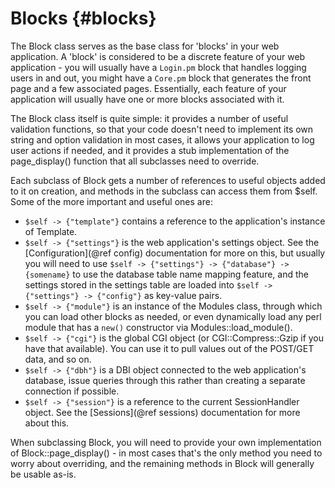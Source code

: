 Blocks                                                                 {#blocks}
======

The Block class serves as the base class for 'blocks' in your web application.
A 'block' is considered to be a discrete feature of your web application - you
will usually have a `Login.pm` block that handles logging users in and out, you
might have a `Core.pm` block that generates the front page and a few associated
pages. Essentially, each feature of your application will usually have one or
more blocks associated with it.

The Block class itself is quite simple: it provides a number of useful validation
functions, so that your code doesn't need to implement its own string and option
validation in most cases, it allows your application to log user actions if
needed, and it provides a stub implementation of the page_display() function
that all subclasses need to override.

Each subclass of Block gets a number of references to useful objects added to
it on creation, and methods in the subclass can access them from $self. Some
of the more important and useful ones are:

* `$self -> {"template"}` contains a reference to the application's instance
of Template.
* `$self -> {"settings"}` is the web application's settings object. See the
[Configuration](@ref config) documentation for more on this, but usually you will
need to use `$self -> {"settings"} -> {"database"} -> {somename}` to use the
database table name mapping feature, and the settings stored in the settings
table are loaded into `$self -> {"settings"} -> {"config"}` as key-value pairs.
* `$self -> {"module"}` is an instance of the Modules class, through which
you can load other blocks as needed, or even dynamically load any perl module
that has a `new()` constructor via Modules::load_module().
* `$self -> {"cgi"}` is the global CGI object (or CGI::Compress::Gzip if you
have that available). You can use it to pull values out of the POST/GET data,
and so on.
* `$self -> {"dbh"}` is a DBI object connected to the web application's
database, issue queries through this rather than creating a separate
connection if possible.
* `$self -> {"session"}` is a reference to the current SessionHandler object. See
the [Sessions](@ref sessions) documentation for more about this.

When subclassing Block, you will need to provide your own implementation of
Block::page_display() - in most cases that's the only method you need to
worry about overriding, and the remaining methods in Block will generally
be usable as-is.
